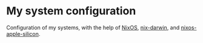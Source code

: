 # My system configuration

Configuration of my systems, with the help of [NixOS](https://nixos.org), [nix-darwin](https://github.com/LnL7/nix-darwin), and [nixos-apple-silicon](https://github.com/tpwrules/nixos-apple-silicon).
